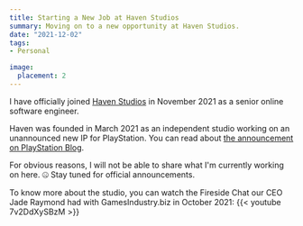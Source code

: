 ```yaml
---
title: Starting a New Job at Haven Studios
summary: Moving on to a new opportunity at Haven Studios.
date: "2021-12-02"
tags:
- Personal

image:
  placement: 2
---
```


I have officially joined [Haven Studios](https://www.havenstudios.com/) in November 2021 as a senior online software engineer.

Haven was founded in March 2021 as an independent studio working on an unannounced new IP for PlayStation. You can read about [the announcement on PlayStation Blog](https://blog.playstation.com/2021/03/16/introducing-haven-a-new-montreal-based-independent-studio/).

For obvious reasons, I will not be able to share what I'm currently working on here. :zipper_mouth_face: Stay tuned for official announcements.

To know more about the studio, you can watch the Fireside Chat our CEO Jade Raymond had with GamesIndustry.biz in October 2021:
{{< youtube 7v2DdXySBzM >}}